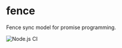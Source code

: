 # fence
Fence sync model for promise programming.

![Node.js CI](https://github.com/gaomeng1900/fence/workflows/Node.js%20CI/badge.svg)
